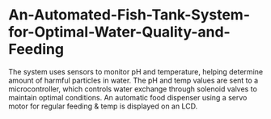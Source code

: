 # An-Automated-Fish-Tank-System-for-Optimal-Water-Quality-and-Feeding
The system uses sensors to monitor pH and temperature, helping determine amount of harmful particles in water. The pH and temp values are sent to a microcontroller, which controls water exchange through solenoid valves to maintain optimal conditions. An automatic food dispenser using a servo motor for regular feeding &amp; temp is displayed on an LCD.
